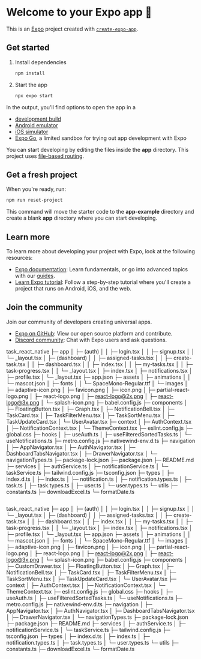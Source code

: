 # Welcome to your Expo app 👋

This is an [Expo](https://expo.dev) project created with [`create-expo-app`](https://www.npmjs.com/package/create-expo-app).

## Get started

1. Install dependencies

   ```bash
   npm install
   ```

2. Start the app

   ```bash
   npx expo start
   ```

In the output, you'll find options to open the app in a

- [development build](https://docs.expo.dev/develop/development-builds/introduction/)
- [Android emulator](https://docs.expo.dev/workflow/android-studio-emulator/)
- [iOS simulator](https://docs.expo.dev/workflow/ios-simulator/)
- [Expo Go](https://expo.dev/go), a limited sandbox for trying out app development with Expo

You can start developing by editing the files inside the **app** directory. This project uses [file-based routing](https://docs.expo.dev/router/introduction).

## Get a fresh project

When you're ready, run:

```bash
npm run reset-project
```

This command will move the starter code to the **app-example** directory and create a blank **app** directory where you can start developing.

## Learn more

To learn more about developing your project with Expo, look at the following resources:

- [Expo documentation](https://docs.expo.dev/): Learn fundamentals, or go into advanced topics with our [guides](https://docs.expo.dev/guides).
- [Learn Expo tutorial](https://docs.expo.dev/tutorial/introduction/): Follow a step-by-step tutorial where you'll create a project that runs on Android, iOS, and the web.

## Join the community

Join our community of developers creating universal apps.

- [Expo on GitHub](https://github.com/expo/expo): View our open source platform and contribute.
- [Discord community](https://chat.expo.dev): Chat with Expo users and ask questions.


task_react_native
├─ app
│  ├─ (auth)
│  │  ├─ login.tsx
│  │  ├─ signup.tsx
│  │  └─ _layout.tsx
│  ├─ (dashboard)
│  │  ├─ assigned-tasks.tsx
│  │  ├─ create-task.tsx
│  │  ├─ dashboard.tsx
│  │  ├─ index.tsx
│  │  ├─ my-tasks.tsx
│  │  ├─ task-progress.tsx
│  │  └─ _layout.tsx
│  ├─ index.tsx
│  ├─ notifications.tsx
│  ├─ profile.tsx
│  └─ _layout.tsx
├─ app.json
├─ assets
│  ├─ animations
│  │  └─ mascot.json
│  ├─ fonts
│  │  └─ SpaceMono-Regular.ttf
│  └─ images
│     ├─ adaptive-icon.png
│     ├─ favicon.png
│     ├─ icon.png
│     ├─ partial-react-logo.png
│     ├─ react-logo.png
│     ├─ react-logo@2x.png
│     ├─ react-logo@3x.png
│     └─ splash-icon.png
├─ babel.config.js
├─ components
│  ├─ FloatingButton.tsx
│  ├─ Graph.tsx
│  ├─ NotificationBell.tsx
│  ├─ TaskCard.tsx
│  ├─ TaskFilterMenu.tsx
│  ├─ TaskSortMenu.tsx
│  ├─ TaskUpdateCard.tsx
│  └─ UserAvatar.tsx
├─ context
│  ├─ AuthContext.tsx
│  ├─ NotificationContext.tsx
│  └─ ThemeContext.tsx
├─ eslint.config.js
├─ global.css
├─ hooks
│  ├─ useAuth.ts
│  ├─ useFilteredSortedTasks.ts
│  └─ useNotifications.ts
├─ metro.config.js
├─ nativewind-env.d.ts
├─ navigation
│  ├─ AppNavigator.tsx
│  ├─ AuthNavigator.tsx
│  ├─ DashboardTabsNavigator.tsx
│  ├─ DrawerNavigator.tsx
│  └─ navigationTypes.ts
├─ package-lock.json
├─ package.json
├─ README.md
├─ services
│  ├─ authService.ts
│  ├─ notificationService.ts
│  └─ taskService.ts
├─ tailwind.config.js
├─ tsconfig.json
├─ types
│  ├─ index.d.ts
│  ├─ index.ts
│  ├─ notification.ts
│  ├─ notification.types.ts
│  ├─ task.ts
│  ├─ task.types.ts
│  ├─ user.ts
│  └─ user.types.ts
└─ utils
   ├─ constants.ts
   ├─ downloadExcel.ts
   └─ formatDate.ts

```
```
task_react_native
├─ app
│  ├─ (auth)
│  │  ├─ login.tsx
│  │  ├─ signup.tsx
│  │  └─ _layout.tsx
│  ├─ (dashboard)
│  │  ├─ assigned-tasks.tsx
│  │  ├─ create-task.tsx
│  │  ├─ dashboard.tsx
│  │  ├─ index.tsx
│  │  ├─ my-tasks.tsx
│  │  ├─ task-progress.tsx
│  │  └─ _layout.tsx
│  ├─ index.tsx
│  ├─ notifications.tsx
│  ├─ profile.tsx
│  └─ _layout.tsx
├─ app.json
├─ assets
│  ├─ animations
│  │  └─ mascot.json
│  ├─ fonts
│  │  └─ SpaceMono-Regular.ttf
│  └─ images
│     ├─ adaptive-icon.png
│     ├─ favicon.png
│     ├─ icon.png
│     ├─ partial-react-logo.png
│     ├─ react-logo.png
│     ├─ react-logo@2x.png
│     ├─ react-logo@3x.png
│     └─ splash-icon.png
├─ babel.config.js
├─ components
│  ├─ CustomDrawer.tsx
│  ├─ FloatingButton.tsx
│  ├─ Graph.tsx
│  ├─ NotificationBell.tsx
│  ├─ TaskCard.tsx
│  ├─ TaskFilterMenu.tsx
│  ├─ TaskSortMenu.tsx
│  ├─ TaskUpdateCard.tsx
│  └─ UserAvatar.tsx
├─ context
│  ├─ AuthContext.tsx
│  ├─ NotificationContext.tsx
│  └─ ThemeContext.tsx
├─ eslint.config.js
├─ global.css
├─ hooks
│  ├─ useAuth.ts
│  ├─ useFilteredSortedTasks.ts
│  └─ useNotifications.ts
├─ metro.config.js
├─ nativewind-env.d.ts
├─ navigation
│  ├─ AppNavigator.tsx
│  ├─ AuthNavigator.tsx
│  ├─ DashboardTabsNavigator.tsx
│  ├─ DrawerNavigator.tsx
│  └─ navigationTypes.ts
├─ package-lock.json
├─ package.json
├─ README.md
├─ services
│  ├─ authService.ts
│  ├─ notificationService.ts
│  └─ taskService.ts
├─ tailwind.config.js
├─ tsconfig.json
├─ types
│  ├─ index.d.ts
│  ├─ index.ts
│  ├─ notification.types.ts
│  ├─ task.types.ts
│  └─ user.types.ts
└─ utils
   ├─ constants.ts
   ├─ downloadExcel.ts
   └─ formatDate.ts

```